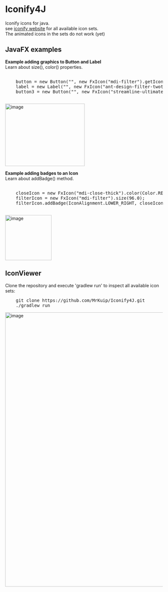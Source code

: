 # Iconify4J
Iconify icons for java.  
see [iconify website](https://icon-sets.iconify.design/) for all available icon sets.  
The animated icons in the sets do not work (yet)  

## JavaFX examples


**Example adding graphics to Button and Label**  
Learn about size(), color() properties.
<pre>

    button = new Button("", new FxIcon("mdi-filter").getIconNode());
    label = new Label("", new FxIcon("ant-design-filter-twotone").size(IconSize.VERY_LARGE).getIconNode());
    button3 = new Button("", new FxIcon("streamline-ultimate-color-filter-1").size(IconSize.SUPER_LARGE).color(Color.PURPLE).getIconNode());
    
</pre>

<img width="254" height="199" alt="image" src="https://github.com/user-attachments/assets/427d4299-bbed-48f1-ad07-b74e273d2d38" />

  
  
  
**Example adding badges to an Icon**  
Learn about addBadge() method. 
<pre>

    closeIcon = new FxIcon("mdi-close-thick").color(Color.RED).size(48.0);
    filterIcon = new FxIcon("mdi-filter").size(96.0);
    filterIcon.addBadge(IconAlignment.LOWER_RIGHT, closeIcon);
    
</pre>

<img width="148" height="144" alt="image" src="https://github.com/user-attachments/assets/2eabb171-2931-4399-97af-d122ff9e618f" />

## IconViewer
Clone the repository and execute 'gradlew run' to inspect all available icon sets:
<pre>
    git clone https://github.com/MrKuip/Iconify4J.git
    ./gradlew run
</pre>

<img width="1274" height="874" alt="image" src="https://github.com/user-attachments/assets/2c219aa7-68fa-47c6-bcd2-06821a255cfa" />
